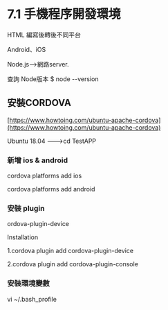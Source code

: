 # 7.1 手機程序開發環境

HTML 編寫後轉後不同平台

Android、iOS

Node.js--&gt;網路server.

查詢 Node版本 $ node --version

## 安裝CORDOVA

[https://www.howtoing.com/ubuntu-apache-cordova](https://www.howtoing.com/ubuntu-apache-cordova)

Ubuntu 18.04 ---&gt;cd TestAPP

### 新增 ios & android

cordova platforms add ios

cordova platforms add android

### 安裝  plugin

ordova-plugin-device

Installation

1.cordova plugin add cordova-plugin-device

2.cordova plugin add cordova-plugin-console

### 安裝環境變數

vi ~/.bash\_profile

